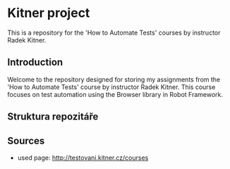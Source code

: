 # Kitner project

This is a repository for the 'How to Automate Tests' courses by instructor Radek Kitner.

## Introduction
Welcome to the repository designed for storing my assignments from the 'How to Automate Tests' course by instructor Radek Kitner. This course focuses on test automation using the Browser library in Robot Framework.

## Struktura repozitáře


  
## Sources
- used page: http://testovani.kitner.cz/courses
